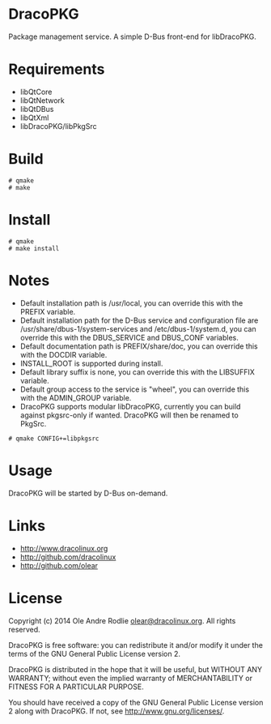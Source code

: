 DracoPKG
========

Package management service. A simple D-Bus front-end for libDracoPKG.

Requirements
============

 * libQtCore
 * libQtNetwork
 * libQtDBus
 * libQtXml
 * libDracoPKG/libPkgSrc

Build
=====

```
# qmake
# make
```

Install
=======

```
# qmake
# make install
```

Notes
=====

 * Default installation path is /usr/local, you can override this with the PREFIX variable.
 * Default installation path for the D-Bus service and configuration file are /usr/share/dbus-1/system-services and /etc/dbus-1/system.d, you can override this with the DBUS_SERVICE and DBUS_CONF variables.
 * Default documentation path is PREFIX/share/doc, you can override this with the DOCDIR variable.
 * INSTALL_ROOT is supported during install.
 * Default library suffix is none, you can override this with the LIBSUFFIX variable.
 * Default group access to the service is "wheel", you can override this with the ADMIN_GROUP variable.
 * DracoPKG supports modular libDracoPKG, currently you can build against pkgsrc-only if wanted. DracoPKG will then be renamed to PkgSrc.

```
# qmake CONFIG+=libpkgsrc
```

Usage
=====

DracoPKG will be started by D-Bus on-demand.

Links
=====

 * http://www.dracolinux.org
 * http://github.com/dracolinux
 * http://github.com/olear

License
=======

Copyright (c) 2014 Ole Andre Rodlie <olear@dracolinux.org>. All rights reserved.

DracoPKG is free software: you can redistribute it and/or modify it under the terms of the GNU General Public License version 2.

DracoPKG is distributed in the hope that it will be useful, but WITHOUT ANY WARRANTY; without even the implied warranty of MERCHANTABILITY or FITNESS FOR A PARTICULAR PURPOSE.

You should have received a copy of the GNU General Public License version 2 along with DracoPKG.  If not, see <http://www.gnu.org/licenses/>.
